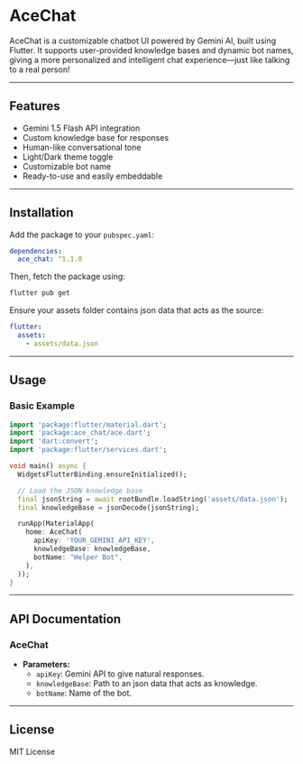# AceChat

AceChat is a customizable chatbot UI powered by Gemini AI, built using Flutter. It supports user-provided knowledge bases and dynamic bot names, giving a more personalized and intelligent chat experience—just like talking to a real person!

---

## Features

-  Gemini 1.5 Flash API integration
-  Custom knowledge base for responses
-  Human-like conversational tone
-  Light/Dark theme toggle
-  Customizable bot name
-  Ready-to-use and easily embeddable

---

## Installation

Add the package to your `pubspec.yaml`:

```yaml
dependencies:
  ace_chat: ^1.1.0
```

Then, fetch the package using:

```bash
flutter pub get
```

Ensure your assets folder contains json data that acts as the source:

```yaml
flutter:
  assets:
    - assets/data.json
```

---

## Usage

### Basic Example

```dart
import 'package:flutter/material.dart';
import 'package:ace_chat/ace.dart';
import 'dart:convert';
import 'package:flutter/services.dart';

void main() async {
  WidgetsFlutterBinding.ensureInitialized();

  // Load the JSON knowledge base
  final jsonString = await rootBundle.loadString('assets/data.json');
  final knowledgeBase = jsonDecode(jsonString);

  runApp(MaterialApp(
    home: AceChat(
      apiKey: 'YOUR_GEMINI_API_KEY',
      knowledgeBase: knowledgeBase,
      botName: "Helper Bot",
    ),
  ));
}
```

---

## API Documentation

### AceChat

- **Parameters:**  
  - `apiKey`: Gemini API to give natural responses.  
  - `knowledgeBase`: Path to an json data that acts as knowledge.  
  - `botName`: Name of the bot.  
 ---

## License

MIT License